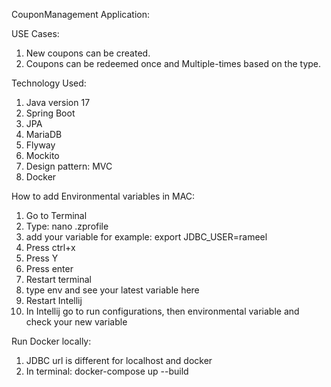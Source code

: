 CouponManagement Application:

USE Cases:
1. New coupons can be created.
2. Coupons can be redeemed once and Multiple-times based on the type.

Technology Used:
1. Java version 17
2. Spring Boot
3. JPA
4. MariaDB
5. Flyway
6. Mockito
7. Design pattern: MVC
8. Docker

How to add Environmental variables in MAC:

1. Go to Terminal
2. Type: nano .zprofile
3. add your variable for example: export JDBC_USER=rameel
4. Press ctrl+x
5. Press Y
6. Press enter
7. Restart terminal
8. type env and see your latest variable here
9. Restart Intellij 
10. In Intellij go to run configurations, then environmental variable and check your new variable

Run Docker locally:

1. JDBC url is different for localhost and docker
2. In terminal: docker-compose up --build

